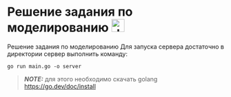 # Решение задания по моделированию    <img src="https://ibphysics.org/wp-content/uploads/2018/11/cropped-ibphysicslogo-2.png?w=200" alt="drawing" width="30"/>
Решение задания по моделированию
Для запуска сервера достаточно в директории сервер выполнить команду:

`go run main.go -o server` 

> **_NOTE:_** для этого необходимо скачать golang https://go.dev/doc/install
